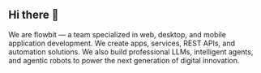 ## Hi there 👋
We are flowbit — a team specialized in web, desktop, and mobile application development. We create apps, services, REST APIs, and automation solutions. We also build professional LLMs, intelligent agents, and agentic robots to power the next generation of digital innovation.
